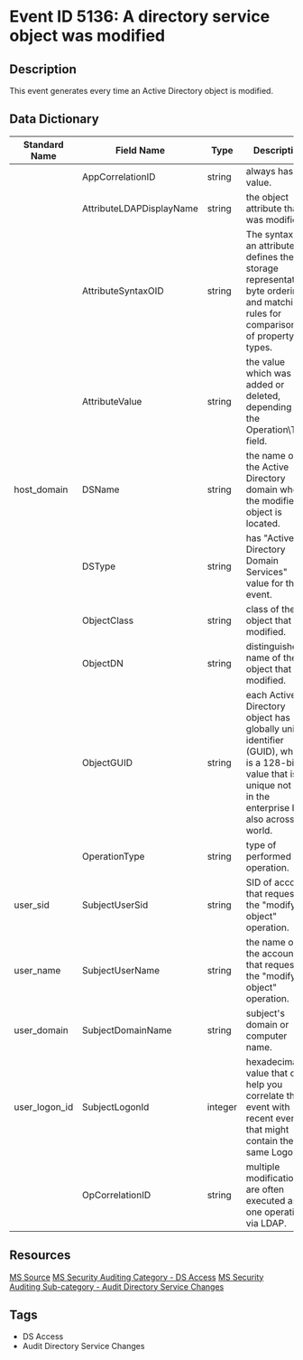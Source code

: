 # Event ID 5136: A directory service object was modified

## Description
This event generates every time an Active Directory object is modified.

## Data Dictionary
|Standard Name|Field Name|Type|Description|Sample Value|
|---|---|---|---|---|
||AppCorrelationID|string|always has "-" value.|-|
||AttributeLDAPDisplayName|string|the object attribute that was modified.|userAccountControl|
||AttributeSyntaxOID|string|The syntax for an attribute defines the storage representation, byte ordering, and matching rules for comparisons of property types.|2.5.5.3|
||AttributeValue|string|the value which was added or deleted, depending on the Operation\Type field.|512|
|host_domain|DSName|string|the name of the Active Directory domain where the modified object is located.|org.local|
||DSType|string|has "Active Directory Domain Services" value for this event.|Active Directory Domain Services|
||ObjectClass|string|class of the object that was modified.|user|
||ObjectDN|string|distinguished name of the object that was modified.|CN=users,CN=Builtin,DC=org,DC=local|
||ObjectGUID|string|each Active Directory object has globally unique identifier (GUID), which is a 128-bit value that is unique not only in the enterprise but also across the world. |CN=users,CN=Builtin,DC=org,DC=local|
||OperationType|string|type of performed operation.|Value Deleted|
|user_sid|SubjectUserSid|string|SID of account that requested the "modify object" operation.|ORG\UserA|
|user_name|SubjectUserName|string|the name of the account that requested the "modify object" operation.|UserA|
|user_domain|SubjectDomainName|string|subject's domain or computer name.|ORG|
|user_logon_id|SubjectLogonId|integer|hexadecimal value that can help you correlate this event with recent events that might contain the same Logon ID|0x432344|
||OpCorrelationID|string|multiple modifications are often executed as one operation via LDAP. |{02647639-8626-43CE-AFE6-7AA1AD657739}|

## Resources
[MS Source](https://github.com/MicrosoftDocs/windows-itpro-docs/blob/master/windows/security/threat-protection/auditing/event-5136.md)
[MS Security Auditing Category - DS Access](https://docs.microsoft.com/en-us/windows/security/threat-protection/auditing/advanced-security-audit-policy-settings#ds-access)
[MS Security Auditing Sub-category - Audit Directory Service Changes](https://github.com/MicrosoftDocs/windows-itpro-docs/tree/master/windows/security/threat-protection/auditing/audit-directory-service-changes.md)

## Tags
* DS Access
* Audit Directory Service Changes